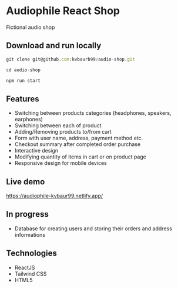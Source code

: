 # Audiophile React Shop

Fictional audio shop

## Download and run locally

```javascript
git clone git@github.com:kvbaurb99/audio-shop.git

cd audio-shop

npm run start
```

## Features

- Switching between products categories (headphones, speakers, earphones)
- Switching between each of product
- Adding/Removing products to/from cart
- Form with user name, address, payment method etc.
- Checkout summary after completed order purchase
- Interactive design
- Modifying quantity of items in cart or on product page
- Responsive design for mobile devices

## Live demo

https://audiophile-kvbaur99.netlify.app/

## In progress

- Database for creating users and storing their orders and address informations

## Technologies

- ReactJS
- Tailwind CSS
- HTML5


